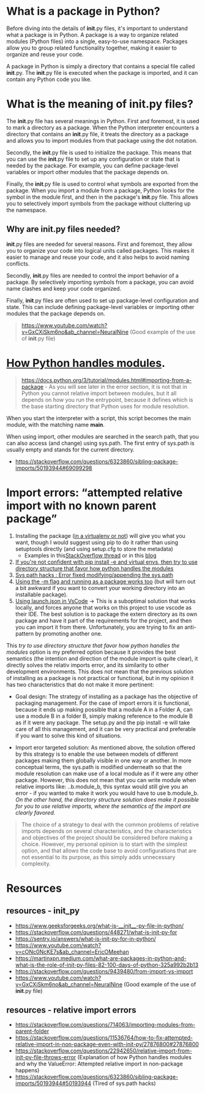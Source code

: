 # What is a package in Python?

Before diving into the details of __init__.py files, it's important to understand what a package is in Python. A package is a way to organize related modules (Python files) into a single, easy-to-use namespace. Packages allow you to group related functionality together, making it easier to organize and reuse your code.

A package in Python is simply a directory that contains a special file called __init__.py. The __init__.py file is executed when the package is imported, and it can contain any Python code you like.

# What is the meaning of __init__.py files?
The __init__.py file has several meanings in Python. First and foremost, it is used to mark a directory as a package. When the Python interpreter encounters a directory that contains an __init__.py file, it treats the directory as a package and allows you to import modules from that package using the dot notation.

Secondly, the __init__.py file is used to initialize the package. This means that you can use the __init__.py file to set up any configuration or state that is needed by the package. For example, you can define package-level variables or import other modules that the package depends on.

Finally, the __init__.py file is used to control what symbols are exported from the package. When you import a module from a package, Python looks for the symbol in the module first, and then in the package's __init__.py file. This allows you to selectively import symbols from the package without cluttering up the namespace.

## Why are __init__.py files needed?
__init__.py files are needed for several reasons. First and foremost, they allow you to organize your code into logical units called packages. This makes it easier to manage and reuse your code, and it also helps to avoid naming conflicts.

Secondly, __init__.py files are needed to control the import behavior of a package. By selectively importing symbols from a package, you can avoid name clashes and keep your code organized.

Finally, __init__.py files are often used to set up package-level configuration and state. This can include defining package-level variables or importing other modules that the package depends on.

> https://www.youtube.com/watch?v=GxCXiSkm6no&ab_channel=NeuralNine (Good example of the use of __init__.py file)


# [How Python handles modules](https://stackoverflow.com/questions/22942650/relative-import-from-init-py-file-throws-error).

> https://docs.python.org/3/tutorial/modules.html#importing-from-a-package - As you will see later in the error section, it is not that in Python you cannot relative import between modules, but it all depends on how you run the entrypoint, because it defines which is the base starting directory that Python uses for module resolution.

When you start the interpreter with a script, this script becomes the main module, with the matching name __main__.

When using import, other modules are searched in the search path, that you can also access (and change) using sys.path. The first entry of sys.path is usually empty and stands for the current directory.


- https://stackoverflow.com/questions/6323860/sibling-package-imports/50193944#69099298


# Import errors: “attempted relative import with no known parent package” 

1. Installing the package ([in a virtualenv or not](./virtual-envs.md)) will give you what you want, though I would suggest using pip to do it rather than using setuptools directly (and using setup.cfg to store the metadata)
    - Examples in this[StackOverflow thread](https://stackoverflow.com/questions/6323860/sibling-package-imports/50193944#50193944) or in this [blog](https://pkiage.hashnode.dev/creating-a-local-python-package-in-a-virtual-environment)
2. [If you're not confident with pip install -e and virtual envs, then try to use directory structure that favor how python handles the modules](https://stackoverflow.com/questions/6323860/sibling-package-imports/50193944#69099298) 
3. [Sys path hacks : Error fixed modifying/appending the sys.path](https://stackoverflow.com/questions/11536764/how-to-fix-attempted-relative-import-in-non-package-even-with-init-py/27876800#27876800)
4. [Using the -m flag and running as a package works too](https://stackoverflow.com/questions/6323860/sibling-package-imports/23542795#23542795) (but will turn out a bit awkward if you want to convert your working directory into an installable package).
5. [Using launch.json in VsCode](https://www.youtube.com/watch?v=Ad-inC3mJfU&t=21s&ab_channel=k0nze) -> This is a suboptimal solution that works locally, and forces anyone that works on this project to use vscode as their IDE. The best solution is to package the extern directory as its own package and have it part of the requirements for the project, and then you can import it from there. Unfortunately, you are trying to fix an anti-pattern by promoting another one.

This *try to use directory structure that favor how python handles the modules* option is my preferred option because it provides the best semantics (the intention and direction of the module import is quite clear), it directly solves the relativ imports error, and its similarity to other development environments. This does not mean that the previous solution of installing as a package is not practical or functional, but in my opinion it has two characteristics that do not make it more pertinent:

- Goal design: The strategy of installing as a package has the objective of packaging management. For the case of import errors it is functional, because it ends up making possible that a module A in a Folder A, can use a module B in a folder B, simply making reference to the module B as if it were any package. The setup.py and the pip install -e will take care of all this management, and it can be very practical and preferable if you want to solve this kind of situations.

- Import eror targeted solution: As mentioned above, the solution offered by this strategy is to enable the use between models of different packages making them globally visible in one way or another. In more conceptual terms, the sys.path is modified underneath so that the module resolution can make use of a local module as if it were any other package. However, this does not mean that you can write module when relative imports like: ..b.module_b, this syntax would still give you an error - if you wanted to make it work you would have to use b.module_b. *On the other hand, the directory structure solution does make it possible for you to use relative imports, where the semantics of the import are clearly favored.*

> The choice of a strategy to deal with the common problems of relative imports depends on several characteristics, and the characteristics and objectives of the project should be considered before making a choice. However, my personal opinion is to start with the simplest option, and that allows the code base to avoid configurations that are not essential to its purpose, as this simply adds unnecessary complexity.

# Resources

## resources - init_py
- https://www.geeksforgeeks.org/what-is-__init__-py-file-in-python/
- https://stackoverflow.com/questions/448271/what-is-init-py-for
- https://sentry.io/answers/what-is-init-py-for-in-python/
- https://www.youtube.com/watch?v=cONc0NcKE7s&ab_channel=EricOMeehan
- https://martinxpn.medium.com/what-are-packages-in-python-and-what-is-the-role-of-init-py-files-82-100-days-of-python-325a992b2b13
- https://stackoverflow.com/questions/9439480/from-import-vs-import
- https://www.youtube.com/watch?v=GxCXiSkm6no&ab_channel=NeuralNine (Good example of the use of __init__.py file)

## resources - relative import errors

- https://stackoverflow.com/questions/714063/importing-modules-from-parent-folder
- https://stackoverflow.com/questions/11536764/how-to-fix-attempted-relative-import-in-non-package-even-with-init-py/27876800#27876800
- https://stackoverflow.com/questions/22942650/relative-import-from-init-py-file-throws-error (Explanation of how Python handles modules and why the ValueError: Attempted relative import in non-package happens)
- https://stackoverflow.com/questions/6323860/sibling-package-imports/50193944#50193944 (Tired of sys.path hacks)
